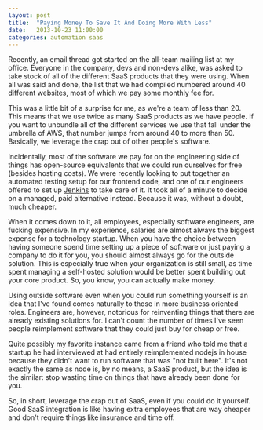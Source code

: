 ```yaml
---
layout: post
title:  "Paying Money To Save It And Doing More With Less"
date:   2013-10-23 11:00:00
categories: automation saas
---
```


Recently, an email thread got started on the all-team mailing list at my
office. Everyone in the company, devs and non-devs alike, was asked to
take stock of all of the different SaaS products that they were using. When
all was said and done, the list that we had compiled numbered around 40
different websites, most of which we pay some monthly fee for.

This was a little bit of a surprise for me, as we're a team of less than 
20. This means that we use twice as many SaaS products as we have people. 
If you want to unbundle all of the different services we use that fall
under the umbrella of AWS, that number jumps from around 40 to more than
50. Basically, we leverage the crap out of other people's software.

Incidentally, most of the software we pay for on the engineering side of
things has open-source equivalents that we could run ourselves for free
(besides hosting costs). We were recently looking to put together an 
automated testing setup for our frontend code, and one of our engineers 
offered to set up [Jenkins](http://jenkins-ci.org/) to take care of it. 
It took all of a minute to decide on a managed, paid alternative instead. 
Because it was, without a doubt, much cheaper.

When it comes down to it, all employees, especially software engineers, are 
fucking expensive. In my experience, salaries are almost always the biggest
expense for a technology startup.  When you have the choice between having 
someone spend time setting up a piece of software or just paying a company 
to do it for you, you should almost always go for the outside solution.
This is especially true when your organization is still small, as time 
spent managing a self-hosted solution would be better spent building out
your core product. So, you know, you can actually make money.

Using outside software even when you could run something yourself is an idea 
that I've found comes naturally to those in more business oriented roles. 
Engineers are, however, notorious for reinventing things that there are 
already existing solutions for. I can't count the number of times I've seen
people reimplement software that they could just buy for cheap or free.

Quite possibly my favorite instance came from a friend who told me that a
startup he had interviewed at had entirely reimplemented nodejs in house
because they didn't want to run software that was "not built here".
It's not exactly the same as node is, by no means, a SaaS product, but the
idea is the similar: stop wasting time on things that have already been done
for you.

So, in short, leverage the crap out of SaaS, even if you could do it
yourself. Good SaaS integration is like having extra employees that are
way cheaper and don't require things like insurance and time off.
